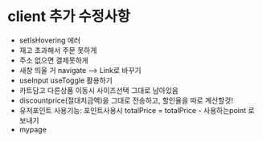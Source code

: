 # client 추가 수정사항
- setIsHovering 에러
- 재고 초과해서 주문 못하게
- 주소 없으면 결제못하게
- 새창 띄울 거 navigate --> Link로 바꾸기
- useInput useToggle 활용하기
- 카트담고 다른상품 이동시 사이즈선택 그대로 남아있음
- discountprice(절대치금액)을 그대로 전송하고,
  할인율을 따로 계산할것!
- 유저포인트 사용기능: 포인트사용시 totalPrice = totalPrice - 사용하는point 로 보내기
- mypage